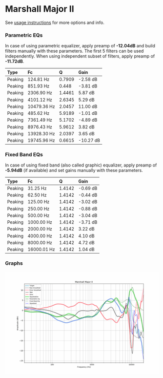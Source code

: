 # Marshall Major II
See [usage instructions](https://github.com/jaakkopasanen/AutoEq#usage) for more options and info.

### Parametric EQs
In case of using parametric equalizer, apply preamp of **-12.04dB** and build filters manually
with these parameters. The first 5 filters can be used independently.
When using independent subset of filters, apply preamp of **-11.72dB**.

| Type    | Fc          |      Q | Gain      |
|:--------|:------------|:-------|:----------|
| Peaking | 124.81 Hz   | 0.7909 | -2.58 dB  |
| Peaking | 851.93 Hz   | 0.448  | -3.81 dB  |
| Peaking | 2306.90 Hz  | 1.4461 | 5.87 dB   |
| Peaking | 4101.12 Hz  | 2.6345 | 5.29 dB   |
| Peaking | 10479.36 Hz | 2.0457 | 11.00 dB  |
| Peaking | 485.62 Hz   | 5.9189 | -1.01 dB  |
| Peaking | 7361.49 Hz  | 5.1702 | -4.89 dB  |
| Peaking | 8976.43 Hz  | 5.9612 | 3.82 dB   |
| Peaking | 13928.30 Hz | 2.0397 | 3.65 dB   |
| Peaking | 19745.96 Hz | 0.6615 | -10.27 dB |

### Fixed Band EQs
In case of using fixed band (also called graphic) equalizer, apply preamp of **-5.94dB**
(if available) and set gains manually with these parameters.

| Type    | Fc          |      Q | Gain     |
|:--------|:------------|:-------|:---------|
| Peaking | 31.25 Hz    | 1.4142 | -0.69 dB |
| Peaking | 62.50 Hz    | 1.4142 | -0.44 dB |
| Peaking | 125.00 Hz   | 1.4142 | -3.02 dB |
| Peaking | 250.00 Hz   | 1.4142 | -0.88 dB |
| Peaking | 500.00 Hz   | 1.4142 | -3.04 dB |
| Peaking | 1000.00 Hz  | 1.4142 | -3.71 dB |
| Peaking | 2000.00 Hz  | 1.4142 | 3.22 dB  |
| Peaking | 4000.00 Hz  | 1.4142 | 4.10 dB  |
| Peaking | 8000.00 Hz  | 1.4142 | 4.72 dB  |
| Peaking | 16000.01 Hz | 1.4142 | 1.04 dB  |

### Graphs
![](./Marshall%20Major%20II.png)